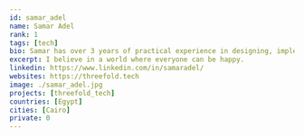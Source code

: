 ```yaml
---
id: samar_adel
name: Samar Adel
rank: 1
tags: [tech]
bio: Samar has over 3 years of practical experience in designing, implementing software, including web and mobile UI development, API design and she is passionate about everything Javascript, Designing pages as well. she loves exploring new libraries.
excerpt: I believe in a world where everyone can be happy.
linkedin: https://www.linkedin.com/in/samaradel/
websites: https://threefold.tech
image: ./samar_adel.jpg
projects: [threefold_tech]
countries: [Egypt]
cities: [Cairo]
private: 0
---
```

